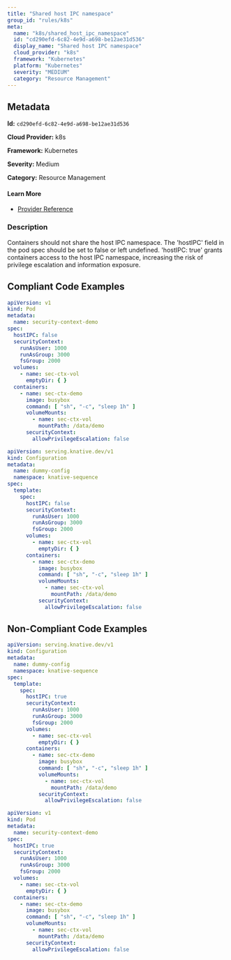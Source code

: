```yaml
---
title: "Shared host IPC namespace"
group_id: "rules/k8s"
meta:
  name: "k8s/shared_host_ipc_namespace"
  id: "cd290efd-6c82-4e9d-a698-be12ae31d536"
  display_name: "Shared host IPC namespace"
  cloud_provider: "k8s"
  framework: "Kubernetes"
  platform: "Kubernetes"
  severity: "MEDIUM"
  category: "Resource Management"
---
```

## Metadata

**Id:** `cd290efd-6c82-4e9d-a698-be12ae31d536`

**Cloud Provider:** k8s

**Framework:** Kubernetes

**Severity:** Medium

**Category:** Resource Management

#### Learn More

 - [Provider Reference](https://kubernetes.io/docs/concepts/policy/pod-security-policy/)

### Description

 Containers should not share the host IPC namespace. The 'hostIPC' field in the pod spec should be set to false or left undefined. 'hostIPC: true' grants containers access to the host IPC namespace, increasing the risk of privilege escalation and information exposure.


## Compliant Code Examples
```yaml
apiVersion: v1
kind: Pod
metadata:
  name: security-context-demo
spec:
  hostIPC: false
  securityContext:
    runAsUser: 1000
    runAsGroup: 3000
    fsGroup: 2000
  volumes:
    - name: sec-ctx-vol
      emptyDir: { }
  containers:
    - name: sec-ctx-demo
      image: busybox
      command: [ "sh", "-c", "sleep 1h" ]
      volumeMounts:
        - name: sec-ctx-vol
          mountPath: /data/demo
      securityContext:
        allowPrivilegeEscalation: false
```

```yaml
apiVersion: serving.knative.dev/v1
kind: Configuration
metadata:
  name: dummy-config
  namespace: knative-sequence
spec:
  template:
    spec:
      hostIPC: false      
      securityContext:
        runAsUser: 1000
        runAsGroup: 3000
        fsGroup: 2000
      volumes:
        - name: sec-ctx-vol
          emptyDir: { }
      containers:
        - name: sec-ctx-demo
          image: busybox
          command: [ "sh", "-c", "sleep 1h" ]
          volumeMounts:
            - name: sec-ctx-vol
              mountPath: /data/demo
          securityContext:
            allowPrivilegeEscalation: false    

```
## Non-Compliant Code Examples
```yaml
apiVersion: serving.knative.dev/v1
kind: Configuration
metadata:
  name: dummy-config
  namespace: knative-sequence
spec:
  template:
    spec:
      hostIPC: true
      securityContext:
        runAsUser: 1000
        runAsGroup: 3000
        fsGroup: 2000
      volumes:
        - name: sec-ctx-vol
          emptyDir: { }
      containers:
        - name: sec-ctx-demo
          image: busybox
          command: [ "sh", "-c", "sleep 1h" ]
          volumeMounts:
            - name: sec-ctx-vol
              mountPath: /data/demo
          securityContext:
            allowPrivilegeEscalation: false    

```

```yaml
apiVersion: v1
kind: Pod
metadata:
  name: security-context-demo
spec:
  hostIPC: true
  securityContext:
    runAsUser: 1000
    runAsGroup: 3000
    fsGroup: 2000
  volumes:
    - name: sec-ctx-vol
      emptyDir: { }
  containers:
    - name: sec-ctx-demo
      image: busybox
      command: [ "sh", "-c", "sleep 1h" ]
      volumeMounts:
        - name: sec-ctx-vol
          mountPath: /data/demo
      securityContext:
        allowPrivilegeEscalation: false
```